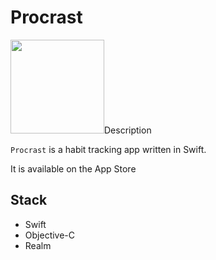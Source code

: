# Procrast

<p align="left">
  <img width="150" height="150" src="https://github.com/ekalons/Procrast/Procrast_Programmatic/Supporting Files/Images/appLogo.png/>
</p>

## Description
`Procrast` is a habit tracking app written in Swift.

It is available on the App Store

## Stack
- Swift
- Objective-C
- Realm
